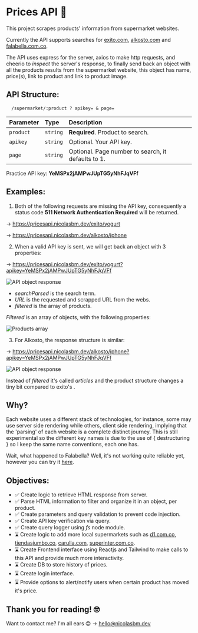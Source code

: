 
# Prices API 🧺

This project scrapes products' information from supermarket websites.

Currently the API supports searches for [exito.com](https://www.exito.com/), [alkosto.com](https://www.alkosto.com/) and [falabella.com.co](https://www.falabella.com.co/).

The API uses express for the server, axios to make http requests, and cheerio to *inspect* the server's response, to finally send back an object with all the products results from the supermarket website, this object has name, price(s), link to product and link to product image.














## API Structure:

```http
  /supermarket/:product ? apikey= & page=
```

| Parameter | Type     | Description                |
| :-------- | :------- | :------------------------- |
| `product` | `string` | **Required**. Product to search. |
| `apikey` | `string` | Optional. Your API key. |
| `page` | `string` | Optional. Page number to search, it defaults to 1. |

Practice API key: **YeMSPx2jAMPwJUpTG5yNhFJqVFf**

## Examples:

1.  Both of the following requests are missing the API key, consequently a status code **511 Network Authentication Required** will be returned.

→ https://pricesapi.nicolasbm.dev/exito/yogurt

→ https://pricesapi.nicolasbm.dev/alkosto/iphone

2. When a valid API key is sent, we will get back an object with 3 properties:

→ https://pricesapi.nicolasbm.dev/exito/yogurt?apikey=YeMSPx2jAMPwJUpTG5yNhFJqVFf


![API object response](https://i.imgur.com/6itla9e.png)

- *searchParsed* is the search term.
- *URL* is the requested and scrapped URL from the webs.
- *filtered* is the array of products.


*Filtered* is an array of objects, with the following properties:

![Products array](https://i.imgur.com/WJLDY6m.png)

3) For Alkosto, the response structure is similar:

→ https://pricesapi.nicolasbm.dev/alkosto/iphone?apikey=YeMSPx2jAMPwJUpTG5yNhFJqVFf


![API object response](https://i.imgur.com/QYRbr0e.png)

Instead of *filtered* it's called *articles* and the product structure changes a tiny bit compared to exito's .



## Why?

Each website uses a different stack of technologies, for instance, some may use server side rendering while others, client side rendering, implying that the 'parsing' of each website is a complete distinct journey. This is still experimental so the different key names is due to the use of { destructuring } so I keep the same name conventions, each one has.

Wait, what happened to Falabella?
Well, it's not working quite reliable yet, however you can try it [here](https://pricesapi.nicolasbm.dev/falabella/iphone?apikey=YeMSPx2jAMPwJUpTG5yNhFJqVFf).

## Objectives:

- ✅ Create logic to retrieve HTML response from server.
- ✅ Parse HTML information to filter and organize it in an object, per product.
- ✅ Create parameters and query validation to prevent code injection.
- ✅ Create API key verification via query.
- ✅ Create query logger using *fs* node module.
- ⌛ Create logic to add more local supermarkets such as [d1.com.co](https://d1.com.co/), [tiendasjumbo.co](https://www.tiendasjumbo.co/), [carulla.com](https://www.carulla.com/), [superinter.com.co](https://www.superinter.com.co/).
- ⌛ Create Frontend interface using Reactjs and Tailwind to make calls to this API and provide much more interactivity.
- ⌛ Create DB to store history of prices.
- ⌛ Create login interface.
- ⌛ Provide options to alert/notify users when certain product has moved it's price.


## Thank you for reading! 🤓
Want to contact me? I'm all ears 😊 → [hello@nicolasbm.dev](mailto:hello@nicolasbm.dev)
